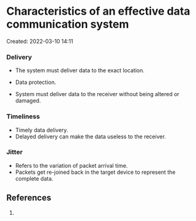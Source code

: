 # Characteristics of an effective data communication system
Created: 2022-03-10 14:11

### Delivery
- The system must deliver data to the exact location.
- Data protection.

- System must deliver data to the receiver without being altered or damaged.

### Timeliness
- Timely data delivery.
- Delayed delivery can make the data useless to the receiver.

### Jitter
- Refers to the variation of packet arrival time.
- Packets get re-joined back in the target device to represent the complete data.

## References
1. 
